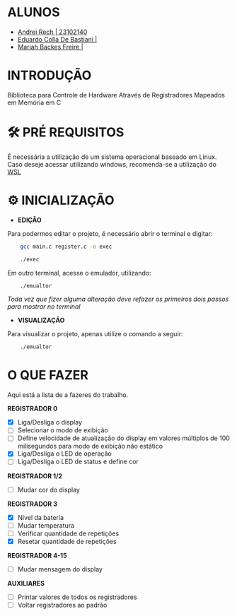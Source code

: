 # ALUNOS

- [Andrei Rech | 23102140](https://github.com/AndreiRech)  
- [Eduardo Colla De Bastiani | ](https://github.com/eduardo-de-bastiani)
- [Mariah Backes Freire | ](https://github.com/mariahbf)

# INTRODUÇÃO

Biblioteca para Controle de Hardware Através de Registradores Mapeados em Memória em C

# 🛠 PRÉ REQUISITOS

É necessária a utilização de um sistema operacional baseado em Linux. Caso deseje acessar utilizando windows, recomenda-se a utilização do [WSL](https://learn.microsoft.com/pt-br/windows/wsl/install)

# ⚙ INICIALIZAÇÃO

- **EDIÇÃO**

Para podermos editar o projeto, é necessário abrir o terminal e digitar:

```bash
    gcc main.c register.c -o exec
```

```bash
    ./exec
```

Em outro terminal, acesse o emulador, utilizando:

```bash
    ./emualtor
```

*Toda vez que fizer alguma alteração deve refazer os primeiros dois passos para mostrar no terminal*

- **VISUALIZAÇÃO**

Para visualizar o projeto, apenas utilize o comando a seguir:

```bash
    ./emualtor
```

# O QUE FAZER

Aqui está a lista de a fazeres do trabalho.

**REGISTRADOR 0**

- [X] Liga/Desliga o display
- [ ] Selecionar o modo de exibição
- [ ] Define velocidade de atualização do display em valores múltiplos de 100 milisegundos para modo de exibição não estático
- [X] Liga/Desliga o LED de operação
- [ ] Liga/Desliga o LED de status e define cor

**REGISTRADOR 1/2**

- [ ] Mudar cor do display 

**REGISTRADOR 3**

- [X] Nível da bateria
- [ ] Mudar temperatura
- [ ] Verificar quantidade de repetições
- [X] Resetar quantidade de repetições

**REGISTRADOR 4-15**

- [ ] Mudar mensagem do display

**AUXILIARES**

- [ ] Printar valores de todos os registradores
- [ ] Voltar registradores ao padrão  